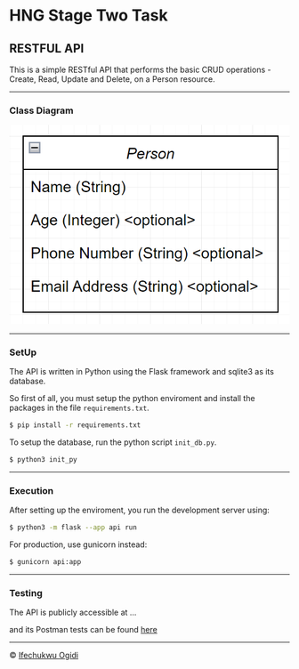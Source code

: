 # HNG Stage Two Task
## RESTFUL API

This is a simple RESTful API that performs the basic CRUD operations - Create, Read, Update and Delete, on a Person resource.

---

### Class Diagram
![Alttext](/Class%20Diagram.png)

---

### SetUp

The API is written in Python using the Flask framework and sqlite3 as its database.

So first of all, you must setup the python enviroment and install the packages in the file `requirements.txt`.
```bash
$ pip install -r requirements.txt
```

To setup the database, run the python script `init_db.py`.
```bash
$ python3 init_py
```

---

### Execution

After setting up the enviroment, you run the development server using:
```bash
$ python3 -m flask --app api run
```

For production, use gunicorn instead:
```bash
$ gunicorn api:app
```

---

### Testing

The API is publicly accessible at ...

and its Postman tests can be found [here](https://elements.getpostman.com/redirect?entityId=18989194-5585868f-a3c1-4c9b-9d0d-8be6c1c93da4&entityType=collection)

---

© [Ifechukwu Ogidi](https://github.com/Ifechukwu001)
